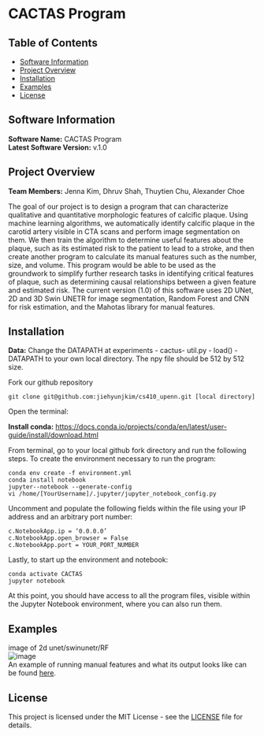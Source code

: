 # CACTAS Program

## Table of Contents
* [Software Information](#software-information)
* [Project Overview](#project-overview)
* [Installation](#installation)
* [Examples](#examples)
* [License](#license)


## Software Information
**Software Name:** CACTAS Program<br/>
**Latest Software Version:** v.1.0

## Project Overview
**Team Members:** Jenna Kim, Dhruv Shah, Thuytien Chu, Alexander Choe

The goal of our project is to design a program that can characterize qualitative and quantitative morphologic features of calcific plaque. Using machine learning algorithms, we automatically identify calcific plaque in the carotid artery visible in CTA scans and perform image segmentation on them. We then train the algorithm to determine useful features about the plaque, such as its estimated risk to the patient to lead to a stroke, and then create another program to calculate its manual features such as the number, size, and volume. This program would be able to be used as the groundwork to simplify further research tasks in identifying critical features of plaque, such as determining causal relationships between a given feature and estimated risk. The current version (1.0) of this software uses 2D UNet, 2D and 3D Swin UNETR for image segmentation, Random Forest and CNN for risk estimation, and the Mahotas library for manual features.

## Installation

**Data:** Change the DATAPATH at experiments - cactus- util.py - load() - DATAPATH to your own local directory. The npy file should be 512 by 512 size.

Fork our github repository 
```
git clone git@github.com:jiehyunjkim/cs410_upenn.git [local directory]
```

Open the terminal:<br/>

**Install conda:** https://docs.conda.io/projects/conda/en/latest/user-guide/install/download.html<br/>

From terminal, go to your local github fork directory and run the following steps. 
To create the environment necessary to run the program:
```
conda env create -f environment.yml
conda install notebook
jupyter--notebook --generate-config
vi /home/[YourUsername]/.jupyter/jupyter_notebook_config.py
```

Uncomment and populate the following fields within the file using your IP address and an arbitrary port number:
```
c.NotebookApp.ip = ‘0.0.0.0’
c.NotebookApp.open_browser = False
c.NotebookApp.port = YOUR_PORT_NUMBER
```
Lastly, to start up the environment and notebook:
```
conda activate CACTAS
jupyter notebook
```

At this point, you should have access to all the program files, visible within the Jupyter Notebook environment, where you can also run them.

## Examples
image of 2d unet/swinunetr/RF<br/>
![image](<img width="502" alt="Screen Shot 2023-05-19 at 3 46 23 PM" src="https://github.com/jiehyunjkim/cs410_upenn/assets/54910137/f7d5e2a4-fb62-4406-8263-55073bb2a910">)<br/>
An example of running manual features and what its output looks like can be found [here](https://github.com/jiehyunjkim/cs410_upenn/blob/master/experiments/manual_features_videotest.ipynb).<br/>

## License 
This project is licensed under the MIT License - see the [LICENSE](https://github.com/jiehyunjkim/cs410_upenn/blob/master/LICENSE.md) file for details.
